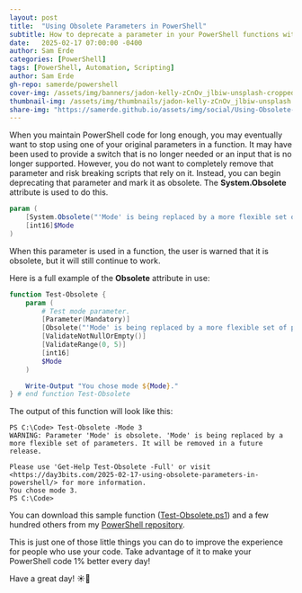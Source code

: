 ```yaml
---
layout: post
title:  "Using Obsolete Parameters in PowerShell"
subtitle: How to deprecate a parameter in your PowerShell functions without breaking existing scripts.
date:   2025-02-17 07:00:00 -0400
author: Sam Erde
categories: [PowerShell]
tags: [PowerShell, Automation, Scripting]
author: Sam Erde
gh-repo: samerde/powershell
cover-img: /assets/img/banners/jadon-kelly-zCnOv_jlbiw-unsplash-cropped.jpg
thumbnail-img: /assets/img/thumbnails/jadon-kelly-zCnOv_jlbiw-unsplash.jpg
share-img: "https://samerde.github.io/assets/img/social/Using-Obsolete-Parameters-In-PowerShell.png"
---
```

<!-- markdownlint-disable no-inline-html -->

When you maintain PowerShell code for long enough, you may eventually want to stop using one of your original parameters in a function. It may have been used to provide a switch that is no longer needed or an input that is no longer supported. However, you do not want to completely remove that parameter and risk breaking scripts that rely on it. Instead, you can begin deprecating that parameter and mark it as obsolete. The **System.Obsolete** attribute is used to do this.

```powershell
param (
    [System.Obsolete("'Mode' is being replaced by a more flexible set of parameters. It will be removed in a future release. Please use 'Get-Help Test-Obsolete' or visit <https://day3bits.com/2025-02-17-using-obsolete-parameters-in-powershell/> for more information.")]
    [int16]$Mode
)
```

When this parameter is used in a function, the user is warned that it is obsolete, but it will still continue to work.

Here is a full example of the **Obsolete** attribute in use:

```powershell
function Test-Obsolete {
    param (
        # Test mode parameter.
        [Parameter(Mandatory)]
        [Obsolete("'Mode' is being replaced by a more flexible set of parameters. It will be removed in a future release.`n`nPlease use 'Get-Help Test-Obsolete' or visit <https://day3bits.com/2025-02-17-using-obsolete-parameters-in-powershell/> for more information.")]
        [ValidateNotNullOrEmpty()]
        [ValidateRange(0, 5)]
        [int16]
        $Mode
    )

    Write-Output "You chose mode ${Mode}."
} # end function Test-Obsolete
```

The output of this function will look like this:

```output
PS C:\Code> Test-Obsolete -Mode 3
WARNING: Parameter 'Mode' is obsolete. 'Mode' is being replaced by a more flexible set of parameters. It will be removed in a future release.

Please use 'Get-Help Test-Obsolete -Full' or visit <https://day3bits.com/2025-02-17-using-obsolete-parameters-in-powershell/> for more information.
You chose mode 3.
PS C:\Code>
```

You can download this sample function ([Test-Obsolete.ps1](https://github.com/SamErde/PowerShell/blob/main/Snippets/Test-Obsolete.ps1)) and a few hundred others from my [PowerShell repository](https://github.com/SamErde/PowerShell).

This is just one of those little things you can do to improve the experience for people who use your code. Take advantage of it to make your PowerShell code 1% better every day!

Have a great day! ☀️🙏
